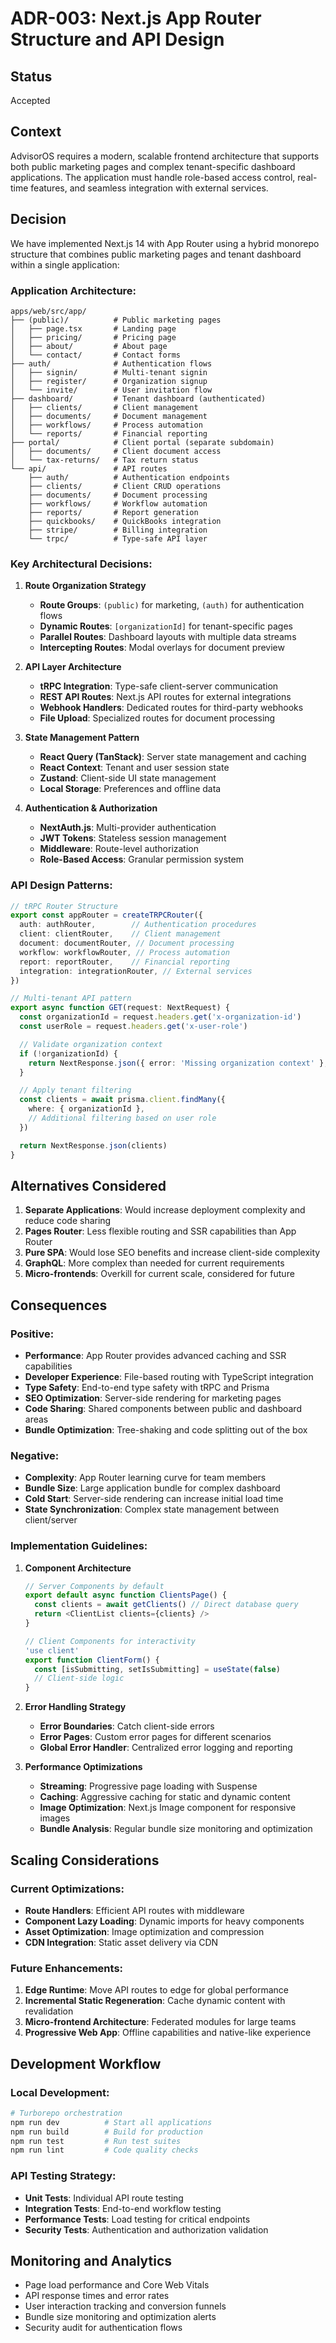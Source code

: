 # ADR-003: Next.js App Router Structure and API Design

## Status
Accepted

## Context
AdvisorOS requires a modern, scalable frontend architecture that supports both public marketing pages and complex tenant-specific dashboard applications. The application must handle role-based access control, real-time features, and seamless integration with external services.

## Decision
We have implemented Next.js 14 with App Router using a hybrid monorepo structure that combines public marketing pages and tenant dashboard within a single application:

### Application Architecture:
```
apps/web/src/app/
├── (public)/          # Public marketing pages
│   ├── page.tsx       # Landing page
│   ├── pricing/       # Pricing page
│   ├── about/         # About page
│   └── contact/       # Contact forms
├── auth/              # Authentication flows
│   ├── signin/        # Multi-tenant signin
│   ├── register/      # Organization signup
│   └── invite/        # User invitation flow
├── dashboard/         # Tenant dashboard (authenticated)
│   ├── clients/       # Client management
│   ├── documents/     # Document management
│   ├── workflows/     # Process automation
│   └── reports/       # Financial reporting
├── portal/            # Client portal (separate subdomain)
│   ├── documents/     # Client document access
│   └── tax-returns/   # Tax return status
└── api/               # API routes
    ├── auth/          # Authentication endpoints
    ├── clients/       # Client CRUD operations
    ├── documents/     # Document processing
    ├── workflows/     # Workflow automation
    ├── reports/       # Report generation
    ├── quickbooks/    # QuickBooks integration
    ├── stripe/        # Billing integration
    └── trpc/          # Type-safe API layer
```

### Key Architectural Decisions:

1. **Route Organization Strategy**
   - **Route Groups**: `(public)` for marketing, `(auth)` for authentication flows
   - **Dynamic Routes**: `[organizationId]` for tenant-specific pages
   - **Parallel Routes**: Dashboard layouts with multiple data streams
   - **Intercepting Routes**: Modal overlays for document preview

2. **API Layer Architecture**
   - **tRPC Integration**: Type-safe client-server communication
   - **REST API Routes**: Next.js API routes for external integrations
   - **Webhook Handlers**: Dedicated routes for third-party webhooks
   - **File Upload**: Specialized routes for document processing

3. **State Management Pattern**
   - **React Query (TanStack)**: Server state management and caching
   - **React Context**: Tenant and user session state
   - **Zustand**: Client-side UI state management
   - **Local Storage**: Preferences and offline data

4. **Authentication & Authorization**
   - **NextAuth.js**: Multi-provider authentication
   - **JWT Tokens**: Stateless session management
   - **Middleware**: Route-level authorization
   - **Role-Based Access**: Granular permission system

### API Design Patterns:

```typescript
// tRPC Router Structure
export const appRouter = createTRPCRouter({
  auth: authRouter,        // Authentication procedures
  client: clientRouter,    // Client management
  document: documentRouter, // Document processing
  workflow: workflowRouter, // Process automation
  report: reportRouter,    // Financial reporting
  integration: integrationRouter, // External services
})

// Multi-tenant API pattern
export async function GET(request: NextRequest) {
  const organizationId = request.headers.get('x-organization-id')
  const userRole = request.headers.get('x-user-role')

  // Validate organization context
  if (!organizationId) {
    return NextResponse.json({ error: 'Missing organization context' }, { status: 400 })
  }

  // Apply tenant filtering
  const clients = await prisma.client.findMany({
    where: { organizationId },
    // Additional filtering based on user role
  })

  return NextResponse.json(clients)
}
```

## Alternatives Considered

1. **Separate Applications**: Would increase deployment complexity and reduce code sharing
2. **Pages Router**: Less flexible routing and SSR capabilities than App Router
3. **Pure SPA**: Would lose SEO benefits and increase client-side complexity
4. **GraphQL**: More complex than needed for current requirements
5. **Micro-frontends**: Overkill for current scale, considered for future

## Consequences

### Positive:
- **Performance**: App Router provides advanced caching and SSR capabilities
- **Developer Experience**: File-based routing with TypeScript integration
- **Type Safety**: End-to-end type safety with tRPC and Prisma
- **SEO Optimization**: Server-side rendering for marketing pages
- **Code Sharing**: Shared components between public and dashboard areas
- **Bundle Optimization**: Tree-shaking and code splitting out of the box

### Negative:
- **Complexity**: App Router learning curve for team members
- **Bundle Size**: Large application bundle for complex dashboard
- **Cold Start**: Server-side rendering can increase initial load time
- **State Synchronization**: Complex state management between client/server

### Implementation Guidelines:

1. **Component Architecture**
   ```typescript
   // Server Components by default
   export default async function ClientsPage() {
     const clients = await getClients() // Direct database query
     return <ClientList clients={clients} />
   }

   // Client Components for interactivity
   'use client'
   export function ClientForm() {
     const [isSubmitting, setIsSubmitting] = useState(false)
     // Client-side logic
   }
   ```

2. **Error Handling Strategy**
   - **Error Boundaries**: Catch client-side errors
   - **Error Pages**: Custom error pages for different scenarios
   - **Global Error Handler**: Centralized error logging and reporting

3. **Performance Optimizations**
   - **Streaming**: Progressive page loading with Suspense
   - **Caching**: Aggressive caching for static and dynamic content
   - **Image Optimization**: Next.js Image component for responsive images
   - **Bundle Analysis**: Regular bundle size monitoring and optimization

## Scaling Considerations

### Current Optimizations:
- **Route Handlers**: Efficient API routes with middleware
- **Component Lazy Loading**: Dynamic imports for heavy components
- **Asset Optimization**: Image optimization and compression
- **CDN Integration**: Static asset delivery via CDN

### Future Enhancements:
1. **Edge Runtime**: Move API routes to edge for global performance
2. **Incremental Static Regeneration**: Cache dynamic content with revalidation
3. **Micro-frontend Architecture**: Federated modules for large teams
4. **Progressive Web App**: Offline capabilities and native-like experience

## Development Workflow

### Local Development:
```bash
# Turborepo orchestration
npm run dev          # Start all applications
npm run build        # Build for production
npm run test         # Run test suites
npm run lint         # Code quality checks
```

### API Testing Strategy:
- **Unit Tests**: Individual API route testing
- **Integration Tests**: End-to-end workflow testing
- **Performance Tests**: Load testing for critical endpoints
- **Security Tests**: Authentication and authorization validation

## Monitoring and Analytics
- Page load performance and Core Web Vitals
- API response times and error rates
- User interaction tracking and conversion funnels
- Bundle size monitoring and optimization alerts
- Security audit for authentication flows